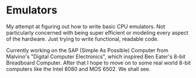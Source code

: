 # Emulators
My attempt at figuring out how to write basic CPU emulators. Not particularly concerned with being super efficient or modeling every aspect of the hardware. Just trying to write functional, readable code.

Currently working on the SAP (Simple As Possible) Computer from Malvino's "Digital Computer Electronics", which inspired Ben Eater's 8-bit Breadboard Computer. After that I hope to move on to some real world 8-bit computers like the Intel 8080 and MOS 6502. We shall see.
